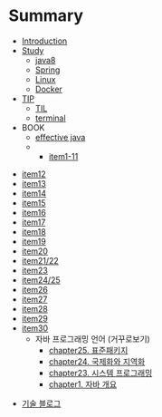 # Summary

* [Introduction](README.md)
* [Study](study.md)
   * [java8](java8.md)
   * [Spring](spring.md)
   * [Linux](linux.md)
   * [Docker](docker.md)
* [TIP](tip.md)
	* [TIL](TIL.md)
	* [terminal](terminal.md)
* BOOK
	* [effective java](book/effectivejava/summary.md)
	* -   [item1-11](/book/effectivejava/item1~11.md)
-   [item12](/book/effectivejava/item12.md)
-   [item13](https://github.com/bluesupia/tech/blob/ff989e750f2a784869f7a4c0dd0d79e1216a5aca/book/effectivejava/item13.md)
-   [item14](https://github.com/bluesupia/tech/blob/ff989e750f2a784869f7a4c0dd0d79e1216a5aca/book/effectivejava/item14.md)
-   [item15](https://github.com/bluesupia/tech/blob/ff989e750f2a784869f7a4c0dd0d79e1216a5aca/book/effectivejava/item15.md)
-   [item16](https://github.com/bluesupia/tech/blob/ff989e750f2a784869f7a4c0dd0d79e1216a5aca/book/effectivejava/item16.md)
-   [item17](https://github.com/bluesupia/tech/blob/ff989e750f2a784869f7a4c0dd0d79e1216a5aca/book/effectivejava/item17.md)
-   [item18](https://github.com/bluesupia/tech/blob/ff989e750f2a784869f7a4c0dd0d79e1216a5aca/book/effectivejava/item18.md)
-   [item19](https://github.com/bluesupia/tech/blob/ff989e750f2a784869f7a4c0dd0d79e1216a5aca/book/effectivejava/item19.md)
-   [item20](https://github.com/bluesupia/tech/blob/ff989e750f2a784869f7a4c0dd0d79e1216a5aca/book/effectivejava/item20.md)
-   [item21/22](https://github.com/bluesupia/tech/blob/ff989e750f2a784869f7a4c0dd0d79e1216a5aca/book/effectivejava/item2122.md)
-   [item23](https://github.com/bluesupia/tech/blob/ff989e750f2a784869f7a4c0dd0d79e1216a5aca/book/effectivejava/item23.md)
-   [item24/25](https://github.com/bluesupia/tech/blob/ff989e750f2a784869f7a4c0dd0d79e1216a5aca/book/effectivejava/item2425.md)
-   [item26](https://github.com/bluesupia/tech/blob/ff989e750f2a784869f7a4c0dd0d79e1216a5aca/book/effectivejava/item26.md)
-   [item27](https://github.com/bluesupia/tech/blob/ff989e750f2a784869f7a4c0dd0d79e1216a5aca/book/effectivejava/item27.md)
-   [item28](https://github.com/bluesupia/tech/blob/ff989e750f2a784869f7a4c0dd0d79e1216a5aca/book/effectivejava/item28.md)
-   [item29](https://github.com/bluesupia/tech/blob/ff989e750f2a784869f7a4c0dd0d79e1216a5aca/book/effectivejava/item29.md)
-   [item30](https://github.com/bluesupia/tech/blob/ff989e750f2a784869f7a4c0dd0d79e1216a5aca/book/effectivejava/item29.md)
	* 자바 프로그래밍 언어 (거꾸로보기)
		* [chapter25. 표준패키지](book/jpl/chapter25.md)
		* [chapter24. 국제화와 지역화](book/jpl/chapter24.md)
		* [chapter23. 시스템 프로그래밍](book/jpl/chapter23.md)
		* [chapter1. 자바 개요](book/jpl/chapter1.m)
* [기술 블로그](techblog.md)

<!--stackedit_data:
eyJoaXN0b3J5IjpbNTQyMTE5OTczLDE0Nzc3NjU3NDYsNDIxMT
E3MzI2LDIxMzQ0ODM2MjRdfQ==
-->